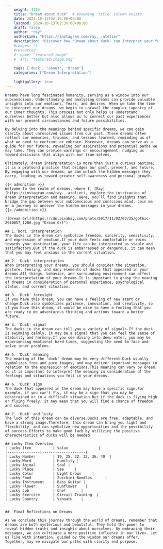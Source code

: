 ```yaml
---
    weight: 1115
    title: "Dream about duck"  # Assuming 'title' column exists
    date: 2024-10-13T02:36:00+08:00
    lastmod: 2024-10-13T02:36:00+08:00
    draft: false
    author: "ray"
    authorLink: "https://instagram.com/ray._.atelier"
    description: "Discover how 'Dream about duck' can interpret your future and uncover its significant meanings in your life."
    #images: []
    #resources:
    #- name: "featured-image"
    #  src: "featured-image.png"
    
    tags: ['duck', 'about', 'Dream']
    categories: ["Dream Interpretation"]
    
    lightgallery: true
---
```

    
    Dreams have long fascinated humanity, serving as a window into our subconscious. Understanding and analyzing dreams can provide valuable insights into our emotions, fears, and desires. When we take the time to interpret our dreams, we begin to unravel the complex tapestry of our inner thoughts. This process not only helps us understand ourselves better but also allows us to connect our past experiences with our present circumstances and future possibilities.
    
    By delving into the meanings behind specific dreams, we can gain clarity about unresolved issues from our past. These dreams often reflect our memories, traumas, and lessons learned, reminding us of what we need to confront or embrace. Moreover, dreams can serve as a guide for our future, revealing our aspirations and potential paths we may take. They can provide warnings or encouragement, nudging us toward decisions that align with our true selves.
    
    Ultimately, dream interpretation is more than just a curious pastime; it is a profound practice that bridges our past, present, and future. By engaging with our dreams, we can unlock the hidden messages they carry, leading us toward greater self-awareness and personal growth.
    
    {{< admonition >}}
    Welcome to the realm of dreams, where I, [Ray](https://instagram.com/ray._.atelier), explore the intricacies of dream interpretation and meaning. Here, you’ll find insights that bridge the gap between your subconscious and conscious mind. Join me on a journey to uncover the hidden messages in your dreams.
    {{< /admonition >}}
    
    ![Dream Grl](https://cdn.pixabay.com/photo/2017/11/02/03/35/gothic-2910057_1280.jpg "Dream Grl")
    
    ## 1.'Dori 'interpretation
    The ducks in the dream can symbolize freedom, sincerity, sensitivity, and expression of emotion.If your duck feels comfortable or swims towards your destination, your life can be interpreted as stable and satisfactory.But if the duck is embarrassed or dangerous, it can mean that you may feel anxious in the current situation.
    
    ## 2. 'Duck' interpretation
    When interpreting your dreams, you should consider the situation, posture, feeling, and many elements of ducks that appeared in your dreams.All things, behavior, and surrounding environment can affect the interpretation of your dreams.It is important to grasp the meaning of dreams in consideration of personal experience, psychological status, and current situation.
    
    ## 3. 'Duck' foresight
    If you have this dream, you can have a feeling of new start or change.Duck also symbolizes patience, innovation, and creativity, so if you have this dream, it would be nice to have a feeling that you are ready to do adventurous thinking and actions toward a better future.
    
    ## 4. 'Duck' signal
    The ducks in the dream can tell you a variety of signals.If the duck is swimming calmly, it may be a signal that you can feel the sense of stability and harmony.If you see diving into deep water, you may be experiencing emotional hard times, suggesting the need to face and solve inner problems.
    
    ## 5. 'Duck' meaning
    The meaning of the 'duck' dream may be very different.Duck usually symbolizes free and pure images, and may deliver important messages in relation to the expression of emotions.This meaning can vary by dream, so it is important to interpret the meaning in consideration of the feelings and situations you felt in your dreams.
    
    ## 6. 'Duck' sign
    The duck that appeared in the dream may have a specific sign.For example, if you can't fly, it may be a sign that you may be constrained or in a difficult situation.But if the duck is flying high or flying freely, it may mean that you will find a chance of freedom and success.
    
    ## 7. 'Duck' and lucky
    The luck of this dream can be diverse.Ducks are free, adaptable, and have a strong image.Therefore, this dream can bring you light and flexibility, and can symbolize new opportunities and the possibility of success.Efforts to make good luck by utilizing the positive characteristics of ducks will be needed.
    
    ## Lucky Item Overview
    | Lucky Item          | Value              |
    |---------------|--------------------|
    | Lucky Number        | 19, 25, 32, 33, 36, 40  |
    | Lucky Word          | Humility |
    | Lucky Animal        | Seal |
    | Lucky Place         | Sea     |
    | Lucky Color         | Light brown     |
    | Lucky Food          | Zucchini Noodles      |
    | Lucky Instrument    | Bass Guitar |
    | Lucky Flower        | Sunflower    |
    | Lucky Job           | Chef       |
    | Lucky Exercise      | Circuit Training  |
    | Lucky Country       | Vanuatu    |
    
    
    ##  Final Reflections on Dreams
    
    As we conclude this journey through the world of dreams, remember that dreams are both mysterious and beautiful. They hold the power to reveal hidden truths and insights about ourselves. By embracing their messages, we can cultivate a more positive influence in our lives. Let us live with intention, guided by the wisdom our dreams offer. Together, may we navigate our paths with clarity and purpose.
    